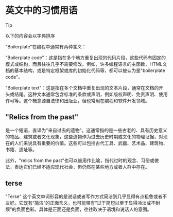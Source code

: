 # 英文中的习惯用语

> [!TIP]
> 以下的内容会以字典排序


"Boilerplate"在编程中通常有两种含义：

"Boilerplate code"：这是指在多个地方重复出现的代码片段，这些代码有固定的模式或结构，而且往往几乎不需要修改。例如，许多编程语言的主函数，HTML文档的基本结构，或是特定框架或库的初始化代码等，都可以被认为是"boilerplate code"。

"Boilerplate text"：这是指在多个文档中重复出现的文本片段，通常在文档的开头或结尾。这种文本通常包含标准的条款或声明，例如版权声明、免责声明、使用许可等。这个概念源自法律和出版业，但也常用在编程和软件开发领域。

## "Relics from the past"

是一个短语，直译为"来自过去的遗物"。这通常指的是一些古老的、具有历史意义的物品、建筑或者文化现象，这些遗物作为过去历史时期或文化的物理证据，对现在的人们来说具有重要的价值。这些可以包括古代工具、武器、艺术品、建筑物、书籍、遗址等。

此外，"relics from the past"也可以被用作比喻，指代过时的观念、习俗或做法，表达它们已经不适应现代社会，但仍然在某些地方或者人群中存在。

## terse

"Terse" 这个英文单词形容的是说话或者写作方式简洁到几乎显得有点粗鲁或者不友好。它既有“简洁”的正面含义，也可能带有“过于简短以至于显得冷淡或不耐烦”的负面色彩。具体是正面还是负面，往往取决于语境和说话人的意图。
